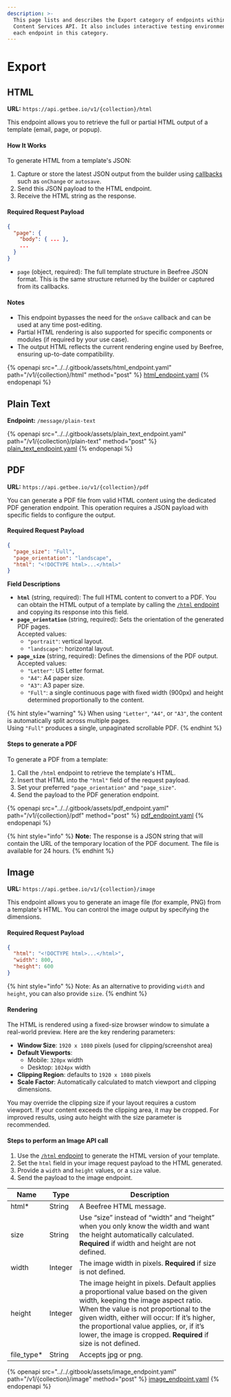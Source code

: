 ```yaml
---
description: >-
  This page lists and describes the Export category of endpoints within the
  Content Services API. It also includes interactive testing environments for
  each endpoint in this category.
---
```


# Export

## HTML <a href="#html" id="html"></a>

**URL:** `https://api.getbee.io/v1/{collection}/html`

This endpoint allows you to retrieve the full or partial HTML output of a template (email, page, or popup).

#### How It Works

To generate HTML from a template's JSON:

1. Capture or store the latest JSON output from the builder using [callbacks](../../getting-started/readme/installation/methods-and-events.md) such as `onChange` or `autosave`.
2. Send this JSON payload to the HTML endpoint.
3. Receive the HTML string as the response.

#### Required Request Payload

```json
{
  "page": {
    "body": { ... },
    ...
  }
}
```

* `page` (object, required): The full template structure in Beefree JSON format. This is the same structure returned by the builder or captured from its callbacks.

#### Notes

* This endpoint bypasses the need for the `onSave` callback and can be used at any time post-editing.
* Partial HTML rendering is also supported for specific components or modules (if required by your use case).
* The output HTML reflects the current rendering engine used by Beefree, ensuring up-to-date compatibility.

{% openapi src="../../.gitbook/assets/html_endpoint.yaml" path="/v1/{collection}/html" method="post" %}
[html_endpoint.yaml](../../.gitbook/assets/html_endpoint.yaml)
{% endopenapi %}

## Plain Text

**Endpoint:** `/message/plain-text`

{% openapi src="../../.gitbook/assets/plain_text_endpoint.yaml" path="/v1/{collection}/plain-text" method="post" %}
[plain_text_endpoint.yaml](../../.gitbook/assets/plain_text_endpoint.yaml)
{% endopenapi %}

## PDF <a href="#pdf" id="pdf"></a>

**URL:** `https://api.getbee.io/v1/{collection}/pdf`

You can generate a PDF file from valid HTML content using the dedicated PDF generation endpoint. This operation requires a JSON payload with specific fields to configure the output.

#### Required Request Payload

```json
{
  "page_size": "Full",
  "page_orientation": "landscape",
  "html": "<!DOCTYPE html>...</html>"
}
```

**Field Descriptions**

* **`html`** (string, required): The full HTML content to convert to a PDF. You can obtain the HTML output of a template by calling the [`/html` endpoint](export.md#html) and copying its response into this field.
* **`page_orientation`** (string, required): Sets the orientation of the generated PDF pages.\
  Accepted values:
  * `"portrait"`: vertical layout.
  * `"landscape"`: horizontal layout.
* **`page_size`** (string, required): Defines the dimensions of the PDF output.\
  Accepted values:
  * `"Letter"`: US Letter format.
  * `"A4"`: A4 paper size.
  * `"A3"`: A3 paper size.
  * `"Full"`: a single continuous page with fixed width (900px) and height determined proportionally to the content.

{% hint style="warning" %}
When using `"Letter"`, `"A4"`, or `"A3"`, the content is automatically split across multiple pages.\
Using `"Full"` produces a single, unpaginated scrollable PDF.
{% endhint %}

#### Steps to generate a PDF

To generate a PDF from a template:

1. Call the `/html` endpoint to retrieve the template's HTML.
2. Insert that HTML into the `"html"` field of the request payload.
3. Set your preferred `"page_orientation"` and `"page_size"`.
4. Send the payload to the PDF generation endpoint.

{% openapi src="../../.gitbook/assets/pdf_endpoint.yaml" path="/v1/{collection}/pdf" method="post" %}
[pdf_endpoint.yaml](../../.gitbook/assets/pdf_endpoint.yaml)
{% endopenapi %}

{% hint style="info" %}
**Note:** The response is a JSON string that will contain the URL of the temporary location of the PDF document. The file is available for 24 hours.
{% endhint %}

## Image <a href="#image" id="image"></a>

**URL:** `https://api.getbee.io/v1/{collection}/image`

This endpoint allows you to generate an image file (for example, PNG) from a template's HTML. You can control the image output by specifying the dimensions.

#### Required Request Payload

```json
{
  "html": "<!DOCTYPE html>...</html>",
  "width": 800,
  "height": 600
}
```

{% hint style="info" %}
Note: As an alternative to providing `width` and `height`, you can also provide `size`.
{% endhint %}

#### Rendering

The HTML is rendered using a fixed-size browser window to simulate a real-world preview. Here are the key rendering parameters:

* **Window Size**: `1920 x 1080` pixels (used for clipping/screenshot area)
* **Default Viewports**:
  * Mobile: `320px` width
  * Desktop: `1024px` width
* **Clipping Region**: defaults to `1920 x 1080` pixels
* **Scale Factor**: Automatically calculated to match viewport and clipping dimensions.

You may override the clipping size if your layout requires a custom viewport. If your content exceeds the clipping area, it may be cropped. For improved results, using auto height with the size parameter is recommended.

#### Steps to perform an Image API call

1. Use the [`/html` endpoint](export.md#html) to generate the HTML version of your template.
2. Set the `html` field in your image request payload to the HTML generated.
3. Provide a `width` and `height` values, or a `size` value.
4. Send the payload to the image endpoint.

| Name         | Type    | Description                                                                                                                                                                                                                                                                                                                        |
| ------------ | ------- | ---------------------------------------------------------------------------------------------------------------------------------------------------------------------------------------------------------------------------------------------------------------------------------------------------------------------------------- |
| html\*       | String  | A Beefree HTML message.                                                                                                                                                                                                                                                                                                            |
| size         | String  | Use “size” instead of “width” and “height” when you only know the width and want the height automatically calculated. **Required** if width and height are not defined.                                                                                                                                                            |
| width        | Integer | The image width in pixels. **Required** if size is not defined.                                                                                                                                                                                                                                                                    |
| height       | Integer | The image height in pixels. Default applies a proportional value based on the given width, keeping the image aspect ratio. When the value is not proportional to the given width, either will occur: If it’s higher, the proportional value applies, or, if it’s lower, the image is cropped. **Required** if size is not defined. |
| file\_type\* | String  | Accepts jpg or png.                                                                                                                                                                                                                                                                                                                |

{% openapi src="../../.gitbook/assets/image_endpoint.yaml" path="/v1/{collection}/image" method="post" %}
[image_endpoint.yaml](../../.gitbook/assets/image_endpoint.yaml)
{% endopenapi %}
